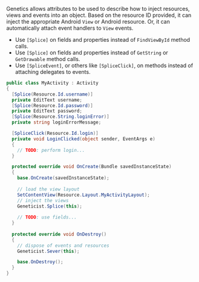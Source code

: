 
Genetics allows attributes to be used to describe how to inject resources, views and events into an object. Based on the resource ID provided, it can inject the appropriate Android `View` or Android resource. Or, it can automatically attach event handlers to `View` events.

 * Use `[Splice]` on fields and properties instead of `FindViewById` method calls.
 * Use `[Splice]` on fields and properties instead of `GetString` or `GetDrawable` method calls.
 * Use `[SpliceEvent]`,  or others like `[SpliceClick]`, on methods instead of attaching delegates to events.

```csharp
public class MyActivity : Activity
{
  [Splice(Resource.Id.username)]
  private EditText username;
  [Splice(Resource.Id.password)]
  private EditText password;
  [Splice(Resource.String.loginError)]
  private string loginErrorMessage;

  [SpliceClick(Resource.Id.login)]
  private void LoginClicked(object sender, EventArgs e)
  {
    // TODO: perform login...
  }

  protected override void OnCreate(Bundle savedInstanceState)
  {
    base.OnCreate(savedInstanceState);
    
    // load the view layout
    SetContentView(Resource.Layout.MyActivityLayout);
    // inject the views
    Geneticist.Splice(this);
    
    // TODO: use fields...
  }
  
  protected override void OnDestroy()
  {
    // dispose of events and resources
    Geneticist.Sever(this);

    base.OnDestroy();
  }
}
```
